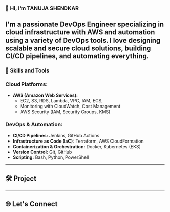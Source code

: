 ### 👋 Hi, I'm TANUJA SHENDKAR

I'm a passionate **DevOps Engineer** specializing in cloud infrastructure with **AWS** and automation using a variety of DevOps tools. 
I love designing scalable and secure cloud solutions, building CI/CD pipelines, and automating everything.
---

### 🚀 Skills and Tools
### Cloud Platforms:
- **AWS (Amazon Web Services):**
  - EC2, S3, RDS, Lambda, VPC, IAM, ECS,
  - Monitoring with CloudWatch, Cost Management
  - AWS Security (IAM, Security Groups, KMS)
  
### DevOps & Automation:
- **CI/CD Pipelines:** Jenkins, GitHub Actions
- **Infrastructure as Code (IaC):** Terraform, AWS CloudFormation
- **Containerization & Orchestration:** Docker, Kubernetes (EKS)
- **Version Control:** Git, GitHub
- **Scripting:** Bash, Python, PowerShell

---

## 🛠️ Project

---

## 🌐 Let's Connect



